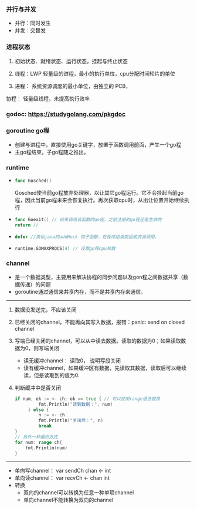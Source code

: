 ### 并行与并发

- 并行：同时发生
- 并发：交替发



### 进程状态

1. 初始状态、就绪状态、运行状态，挂起与终止状态



1. 线程：LWP 轻量级的进程，最小的执行单位，cpu分配时间轮片的单位
2. 进程： 系统资源调度的最小单位，由独立的 PCB，



协程： 轻量级线程，未提高执行效率

### godoc: https://studygolang.com/pkgdoc

### goroutine go程

- 创建与进程中，直接使用go关键字，放置于函数调用前面，产生一个go程
- 主go程结束，子go程随之推出。

### runtime 

- ```go
  func Gosched()
  ```

  Gosched使当前go程放弃处理器，以让其它go程运行。它不会挂起当前go程，因此当前go程未来会恢复执行。再次获取cpu时，从出让位置开始继续执行

- ```go
  func Goexit() // 结束调用该函数的go程，之前注册的go程还是生效的
  return // 
  ```

- ```go
  defer //类似java的addHock 钩子函数，在程序结束前回收资源调用。
  ```

- ```go
  runtime.GOMAXPROCS(4) // 设置go程cpu核数
  ```




### channel

- 是一个数据类型，主要用来解决协程的同步问题以及gon程之间数据共享（数据传递）的问题
- goroutine通过通信来共享内存，而不是共享内存来通信。

---

1. 数据没发送完，不应该关闭

2. 已经关闭的channel，不能再向其写入数据，报错：panic: send on closed channel

3. 写端已经关闭的channel，可以从中读去数据。读取的数据为0；如果读取数据为0，则写端关闭

   - 读无缓冲channel： 读取0， 说明写段关闭
   - 读有缓冲channel，如果缓冲区有数据，先读取其数据，读取后可以继续读，但是读取到的值为0.

4. 判断缓冲中是否关闭

   ```go
   if num, ok := <- ch; ok == true { // 可以使用range语法替换
   			fmt.Println("读到数据：", num)
   		} else {
   			n := <- ch
   			fmt.Println("关闭后：", n)
   			break
   }
   // 另外一种遍历方式
   for num: range ch{
       fmt.Println(num)
   }
   ```

---

- 单向写channel： var sendCh chan <- int
- 单向读channel： var recvCh <- chan int
- 转换
  - 双向的channel可以转换为任意一种单项channel
  - 单向channel不能转换为双向的channel

